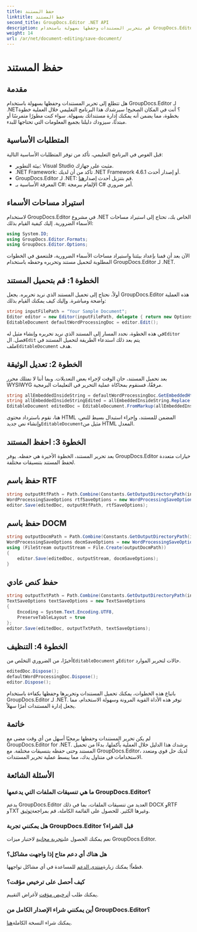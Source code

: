 ```yaml
---
title: حفظ المستند
linktitle: حفظ المستند
second_title: GroupDocs.Editor .NET API
description: قم بتحرير المستندات وحفظها بسهولة باستخدام GroupDocs.Editor لـ .NET. يعمل هذا الدليل التفصيلي على تبسيط العملية للمطورين.
weight: 14
url: /ar/net/document-editing/save-document/
---
```


# حفظ المستند

## مقدمة
هل تتطلع إلى تحرير المستندات وحفظها بسهولة باستخدام GroupDocs.Editor لـ .NET؟ أنت في المكان الصحيح! سيرشدك هذا البرنامج التعليمي خلال العملية خطوة بخطوة، مما يضمن أنه يمكنك إدارة مستنداتك بسهولة. سواء كنت مطورًا متمرسًا أو مبتدئًا، سيزودك دليلنا بجميع المعلومات التي تحتاجها للبدء.
## المتطلبات الأساسية
قبل الغوص في البرنامج التعليمي، تأكد من توفر المتطلبات الأساسية التالية:
- بيئة التطوير: Visual Studio مثبت على جهازك.
- .NET Framework: تأكد من أن لديك .NET Framework 4.6.1 أو إصدار أحدث.
-  GroupDocs.Editor لـ .NET: قم بتنزيل أحدث إصدار[هنا](https://releases.groupdocs.com/editor/net/).
- المعرفة الأساسية بـ C#: الإلمام ببرمجة C# أمر ضروري.
## استيراد مساحات الأسماء
لاستخدام GroupDocs.Editor في مشروع .NET الخاص بك، تحتاج إلى استيراد مساحات الأسماء الضرورية. إليك كيفية القيام بذلك:
```csharp
using System.IO;
using GroupDocs.Editor.Formats;
using GroupDocs.Editor.Options;
```
الآن بعد أن قمنا بإعداد بيئتنا واستيراد مساحات الأسماء الضرورية، فلنتعمق في الخطوات المطلوبة لتحميل مستند وتحريره وحفظه باستخدام GroupDocs.Editor لـ .NET.
## الخطوة 1: قم بتحميل المستند
أولاً، نحتاج إلى تحميل المستند الذي نريد تحريره. يجعل GroupDocs.Editor هذه العملية واضحة ومباشرة. وإليك كيف يمكنك القيام بذلك:

```csharp
string inputFilePath = "Your Sample Document";
Editor editor = new Editor(inputFilePath, delegate { return new Options.WordProcessingLoadOptions(); });
EditableDocument defaultWordProcessingDoc = editor.Edit();
```
 في هذه الخطوة، نحدد المسار إلى المستند الذي نريد تحريره وإنشاء مثيل له`Editor` فصل. ال`Edit` يتم بعد ذلك استدعاء الطريقة لتحميل المستند في ملف`EditableDocument` هدف.
## الخطوة 2: تعديل الوثيقة
بعد تحميل المستند، حان الوقت لإجراء بعض التعديلات. وبما أننا لا نمتلك محرر WYSIWYG مرفقًا، فسنقوم بمحاكاة عملية التحرير في التعليمات البرمجية.

```csharp
string allEmbeddedInsideString = defaultWordProcessingDoc.GetEmbeddedHtml();
string allEmbeddedInsideStringEdited = allEmbeddedInsideString.Replace("Subtitle", "Edited subtitle");
EditableDocument editedDoc = EditableDocument.FromMarkup(allEmbeddedInsideStringEdited, null);
```
 هنا، نقوم باسترداد محتوى HTML المضمن للمستند، وإجراء استبدال بسيط للنص، وإنشاء نص جديد`EditableDocument`مثيل من HTML المعدل.
## الخطوة 3: احفظ المستند
بعد تحرير المستند، الخطوة الأخيرة هي حفظه. يوفر GroupDocs.Editor خيارات متعددة لحفظ المستند بتنسيقات مختلفة.
## حفظ باسم RTF
```csharp
string outputRtfPath = Path.Combine(Constants.GetOutputDirectoryPath(inputFilePath), "editedDoc.rtf");
WordProcessingSaveOptions rtfSaveOptions = new WordProcessingSaveOptions(WordProcessingFormats.Rtf);
editor.Save(editedDoc, outputRtfPath, rtfSaveOptions);
```
## حفظ باسم DOCM
```csharp
string outputDocmPath = Path.Combine(Constants.GetOutputDirectoryPath(inputFilePath), "editedDoc.docm");
WordProcessingSaveOptions docmSaveOptions = new WordProcessingSaveOptions(WordProcessingFormats.Docm);
using (FileStream outputStream = File.Create(outputDocmPath))
{
    editor.Save(editedDoc, outputStream, docmSaveOptions);
}
```
## حفظ كنص عادي
```csharp
string outputTxtPath = Path.Combine(Constants.GetOutputDirectoryPath(inputFilePath), "editedDoc.txt");
TextSaveOptions textSaveOptions = new TextSaveOptions
{
    Encoding = System.Text.Encoding.UTF8,
    PreserveTableLayout = true
};
editor.Save(editedDoc, outputTxtPath, textSaveOptions);
```
## الخطوة 4: التنظيف
 أخيرًا، من الضروري التخلص من`EditableDocument` و`Editor` حالات لتحرير الموارد.
```csharp
editedDoc.Dispose();
defaultWordProcessingDoc.Dispose();
editor.Dispose();
```
باتباع هذه الخطوات، يمكنك تحميل المستندات وتحريرها وحفظها بكفاءة باستخدام GroupDocs.Editor لـ .NET. توفر هذه الأداة القوية المرونة وسهولة الاستخدام، مما يجعل إدارة المستندات أمرًا سهلاً.
## خاتمة
لم يكن تحرير المستندات وحفظها برمجيًا أسهل من أي وقت مضى مع GroupDocs.Editor for .NET. يرشدك هذا الدليل خلال العملية بأكملها، بدءًا من تحميل المستند وحتى حفظه بتنسيقات مختلفة. مع GroupDocs.Editor، لديك حل قوي ومتعدد الاستخدامات في متناول يدك، مما يبسط عملية تحرير المستندات.
## الأسئلة الشائعة
### ما هي تنسيقات الملفات التي يدعمها GroupDocs.Editor؟
يدعم GroupDocs.Editor العديد من تنسيقات الملفات، بما في ذلك DOCX وRTF وTXT وغيرها الكثير. للحصول على القائمة الكاملة، قم بمراجعة[توثيق](https://tutorials.groupdocs.com/editor/net/).
### هل يمكنني تجربة GroupDocs.Editor قبل الشراء؟
 نعم يمكنك الحصول على[تجربة مجانية](https://releases.groupdocs.com/) لاختبار ميزات GroupDocs.Editor.
### هل هناك أي دعم متاح إذا واجهت مشاكل؟
 قطعاً! يمكنك زيارة[منتدى الدعم](https://forum.groupdocs.com/c/editor/20) للمساعدة في أي مشاكل تواجهها.
### كيف أحصل على ترخيص مؤقت؟
 يمكنك طلب أ[ترخيص مؤقت](https://purchase.groupdocs.com/temporary-license/) لأغراض التقييم.
### أين يمكنني شراء الإصدار الكامل من GroupDocs.Editor؟
 يمكنك شراء النسخة الكاملة[هنا](https://purchase.groupdocs.com/buy).